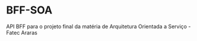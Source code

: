 # BFF-SOA
API BFF para o projeto final da matéria de Arquitetura Orientada a Serviço - Fatec Araras
